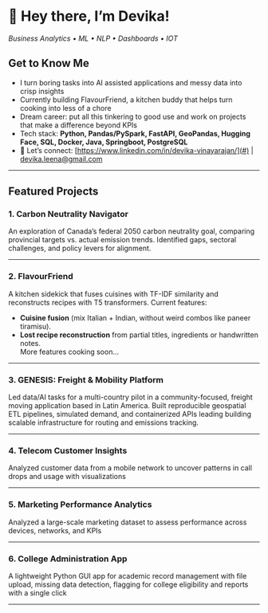 # 👋 Hey there, I’m Devika!  
_Business Analytics • ML • NLP • Dashboards • IOT_

## Get to Know Me

- I turn boring tasks into AI assisted applications and messy data into crisp insights 
- Currently building FlavourFriend, a kitchen buddy that helps turn cooking into less of a chore
- Dream career: put all this tinkering to good use and work on projects that make a difference beyond KPIs
- Tech stack: **Python, Pandas/PySpark, FastAPI, GeoPandas, Hugging Face, SQL, Docker, Java, Springboot, PostgreSQL**  
- 💌 Let’s connect: [https://www.linkedin.com/in/devika-vinayarajan/](#) | [devika.leena@gmail.com](#)  

---

## Featured Projects

### 1. **Carbon Neutrality Navigator**  
An exploration of Canada’s federal 2050 carbon neutrality goal, comparing provincial targets vs. actual emission trends. Identified gaps, sectoral challenges, and policy levers for alignment.  

---

### 2. **FlavourFriend**  
A kitchen sidekick that fuses cuisines with TF-IDF similarity and reconstructs recipes with T5 transformers. Current features:  
- **Cuisine fusion** (mix Italian + Indian, without weird combos like paneer tiramisu).  
- **Lost recipe reconstruction** from partial titles, ingredients or handwritten notes.  
More features cooking soon…

---

### 3. **GENESIS: Freight & Mobility Platform**  
Led data/AI tasks for a multi-country pilot in a community-focused, freight moving application based in Latin America. Built reproducible geospatial ETL pipelines, simulated demand, and containerized APIs leading building scalable infrastructure for routing and emissions tracking.  

---
### 4. **Telecom Customer Insights**
Analyzed customer data from a mobile network to uncover patterns in call drops and usage with visualizations

---

### 5. **Marketing Performance Analytics**
Analyzed a large-scale marketing dataset to assess performance across devices, networks, and KPIs  

---
### 6. **College Administration App**  
A lightweight Python GUI app for academic record management with file upload, missing data detection, flagging for college eligibility and reports with a single click  

---
